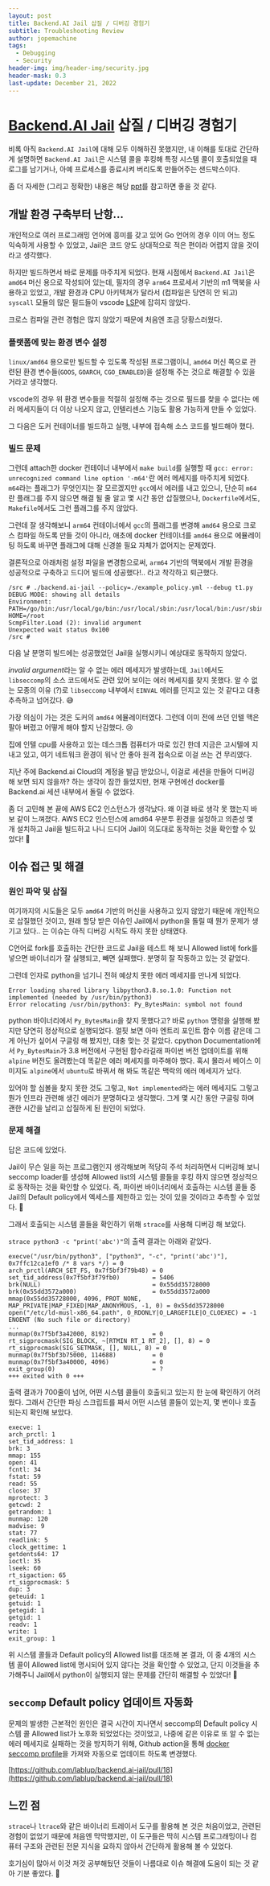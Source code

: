 ```yaml
---
layout: post
title: Backend.AI Jail 삽질 / 디버깅 경험기
subtitle: Troubleshooting Review
author: jopemachine
tags:
  - Debugging
  - Security
header-img: img/header-img/security.jpg
header-mask: 0.3
last-update: December 21, 2022
---
```


# [Backend.AI Jail](https://github.com/lablup/backend.ai-jail) 삽질 / 디버깅 경험기

비록 아직 `Backend.AI Jail`에 대해 모두 이해하진 못했지만, 내 이해를 토대로 간단하게 설명하면 `Backend.AI Jail`은 시스템 콜을 후킹해 특정 시스템 콜이 호출되었을 때 로그를 남기거나, 아예 프로세스를 종료시켜 버리도록 만들어주는 샌드박스이다.

좀 더 자세한 (그리고 정확한) 내용은 해당 [ppt](https://files.speakerdeck.com/presentations/e2f4e4e1127d4f478406d53c7af9428a/SPARCS_TeaParty_-_SornaJail.pdf)를 참고하면 좋을 것 같다.

## 개발 환경 구축부터 난항...

개인적으로 여러 프로그래밍 언어에 흥미를 갖고 있어 Go 언어의 경우 이미 어느 정도 익숙하게 사용할 수 있었고, Jail은 코드 양도 상대적으로 적은 편이라 어렵지 않을 것이라고 생각했다.

하지만 빌드하면서 바로 문제를 마주치게 되었다. 현재 시점에서 `Backend.AI Jail`은 `amd64` 머신 용으로 작성되어 있는데, 필자의 경우 `arm64` 프로세서 기반의 m1 맥북을 사용하고 있었고, 개발 환경과 CPU 아키텍쳐가 달라서 (컴파일은 당연히 안 되고) `syscall` 모듈의 많은 필드들이 vscode [LSP](https://learn.microsoft.com/ko-kr/visualstudio/extensibility/language-server-protocol?view=vs-2022)에 잡히지 않았다.

크로스 컴파일 관련 경험은 많지 않았기 때문에 처음엔 조금 당황스러웠다.

### 플랫폼에 맞는 환경 변수 설정

`linux/amd64` 용으로만 빌드할 수 있도록 작성된 프로그램이니, `amd64` 머신 쪽으로 관련된 환경 변수들(`GOOS`, `GOARCH`, `CGO_ENABLED`)을 설정해 주는 것으로 해결할 수 있을 거라고 생각했다.

vscode의 경우 위 환경 변수들을 적절히 설정해 주는 것으로 필드를 찾을 수 없다는 에러 메세지들이 더 이상 나오지 않고, 인텔리센스 기능도 활용 가능하게 만들 수 있었다.

그 다음은 도커 컨테이너를 빌드하고 실행, 내부에 접속해 소스 코드를 빌드해야 했다.

### 빌드 문제

그런데 attach한 docker 컨테이너 내부에서 `make build`를 실행할 때 `gcc: error: unrecognized command line option '-m64'`란 에러 메세지를 마주치게 되었다. `m64`라는 플래그가 무엇인지는 잘 모르겠지만 `gcc`에서 에러를 내고 있으니, 단순히 `m64`란 플래그를 주지 않으면 해결 될 줄 알고 몇 시간 동안 삽질했으나, `Dockerfile`에서도, `Makefile`에서도 그런 플래그를 주지 않았다.

그런데 잘 생각해보니 `arm64` 컨테이너에서 `gcc`의 플래그를 변경해 `amd64` 용으로 크로스 컴파일 하도록 만들 것이 아니라, 애초에 docker 컨테이너를 `amd64` 용으로 에뮬레이팅 하도록 바꾸면 플래그에 대해 신경쓸 필요 자체가 없어지는 문제였다.

결론적으로 아래처럼 설정 파일을 변경함으로써, `arm64` 기반의 맥북에서 개발 환경을 성공적으로 구축하고 드디어 빌드에 성공했다!.. 라고 착각하고 퇴근했다.

```
/src # ./backend.ai-jail --policy=./example_policy.yml --debug t1.py
DEBUG MODE: showing all details
Environment:
PATH=/go/bin:/usr/local/go/bin:/usr/local/sbin:/usr/local/bin:/usr/sbin:/usr/bin:/sbin:/bin
HOME=/root
ScmpFilter.Load (2): invalid argument
Unexpected wait status 0x100
/src #
```

다음 날 분명히 빌드에는 성공했었던 Jail을 실행시키니 예상대로 동작하지 않았다.

*invalid argument*라는 알 수 없는 에러 메세지가 발생하는데, `Jail`에서도 `libseccomp`의 소스 코드에서도 관련 있어 보이는 에러 메세지를 찾지 못했다. 알 수 없는 모종의 이유 (?)로 `libseccomp` 내부에서 `EINVAL` 에러를 던지고 있는 것 같다고 대충 추측하고 넘어갔다. 😅

가장 의심이 가는 것은 도커의 `amd64` 에뮬레이터였다. 그런데 이미 전에 쓰던 인텔 맥은 팔아 버렸고 어떻게 해야 할지 난감했다. 😢

집에 인텔 cpu를 사용하고 있는 데스크톱 컴퓨터가 따로 있긴 한데 지금은 고시텔에 지내고 있고, 여기 네트워크 환경이 워낙 안 좋아 원격 접속으로 이걸 쓰는 건 무리였다.

지난 주에 Backend.ai Cloud의 계정을 발급 받았으니, 이걸로 세션을 만들어 디버깅 해 보면 되지 않을까? 하는 생각이 잠깐 들었지만, 현재 구현에선 docker를 Backend.ai 세션 내부에서 돌릴 수 없었다.

좀 더 고민해 본 끝에 AWS EC2 인스턴스가 생각났다. 왜 이걸 바로 생각 못 했는지 바보 같이 느껴졌다. AWS EC2 인스턴스에 amd64 우분투 환경을 설정하고 의존성 몇 개 설치하고 Jail을 빌드하고 나니 드디어 Jail이 의도대로 동작하는 것을 확인할 수 있었다! 🎉

## 이슈 접근 및 해결

### 원인 파악 및 삽질

여기까지의 시도들은 모두 `amd64` 기반의 머신을 사용하고 있지 않았기 때문에 개인적으로 삽질했던 것이고, 원래 할당 받은 이슈인 Jail에서 python을 돌릴 때 뭔가 문제가 생기고 있다.. 는 이슈는 아직 디버깅 시작도 하지 못한 상태였다.

C언어로 fork를 호출하는 간단한 코드로 Jail을 테스트 해 보니 Allowed list에 fork를 넣으면 바이너리가 잘 실행되고, 빼면 실패했다. 분명히 잘 작동하고 있는 것 같었다.

그런데 인자로 python을 넘기니 전혀 예상치 못한 에러 메세지를 만나게 되었다.

```
Error loading shared library libpython3.8.so.1.0: Function not implemented (needed by /usr/bin/python3)
Error relocating /usr/bin/python3: Py_BytesMain: symbol not found
```

python 바이너리에서 `Py_BytesMain`을 찾지 못했다고? 바로 `python` 명령을 실행해 봤지만 당연히 정상적으로 실행되었다. 얼핏 보면 아마 엔트리 포인트 함수 이름 같은데 그게 아닌가 싶어서 구글링 해 봤지만, 대충 맞는 것 같았다. cpython Documentation에서 `Py_BytesMain`가 3.8 버전에서 구현된 함수라길래 파이썬 버전 업데이트를 위해 `alpine` 버전도 올려봤는데 똑같은 에러 메세지를 마주해야 했다. 혹시 몰라서 베이스 이미지도 `alpine`에서 `ubuntu`로 바꿔서 해 봐도 똑같은 맥락의 에러 메세지가 났다.

있어야 할 심볼을 찾지 못한 것도 그렇고, `Not implemented`라는 에러 메세지도 그렇고 뭔가 인프라 관련해 생긴 에러가 분명하다고 생각했다. 그게 몇 시간 동안 구글링 하며 괜한 시간을 날리고 삽질하게 된 원인이 되었다.

### 문제 해결

답은 코드에 있었다.

Jail이 무슨 일을 하는 프로그램인지 생각해보며 적당히 주석 처리하면서 디버깅해 보니 seccomp loader를 생성해 Allowed list의 시스템 콜들을 후킹 하지 않으면 정상적으로 동작하는 것을 확인할 수 있었다. 즉, 파이썬 바이너리에서 호출하는 시스템 콜들 중 Jail의 Default policy에서 엑세스를 제한하고 있는 것이 있을 것이라고 추측할 수 있었다. 🤔

그래서 호출되는 시스템 콜들을 확인하기 위해 `strace`를 사용해 디버깅 해 보았다.

`strace python3 -c "print('abc')"`의 출력 결과는 아래와 같았다.

```
execve("/usr/bin/python3", ["python3", "-c", "print('abc')"], 0x7ffc12ca1ef0 /* 8 vars */) = 0
arch_prctl(ARCH_SET_FS, 0x7f5bf3f79b48) = 0
set_tid_address(0x7f5bf3f79fb0)         = 5406
brk(NULL)                               = 0x55dd35728000
brk(0x55dd3572a000)                     = 0x55dd3572a000
mmap(0x55dd35728000, 4096, PROT_NONE, MAP_PRIVATE|MAP_FIXED|MAP_ANONYMOUS, -1, 0) = 0x55dd35728000
open("/etc/ld-musl-x86_64.path", O_RDONLY|O_LARGEFILE|O_CLOEXEC) = -1 ENOENT (No such file or directory)
...
munmap(0x7f5bf3a42000, 8192)            = 0
rt_sigprocmask(SIG_BLOCK, ~[RTMIN RT_1 RT_2], [], 8) = 0
rt_sigprocmask(SIG_SETMASK, [], NULL, 8) = 0
munmap(0x7f5bf3b75000, 114688)          = 0
munmap(0x7f5bf3a40000, 4096)            = 0
exit_group(0)                           = ?
+++ exited with 0 +++
```

출력 결과가 700줄이 넘어, 어떤 시스템 콜들이 호출되고 있는지 한 눈에 확인하기 어려웠다. 그래서 간단한 파싱 스크립트를 짜서 어떤 시스템 콜들이 있는지, 몇 번이나 호출되는지 확인해 보았다.

```
execve: 1
arch_prctl: 1
set_tid_address: 1
brk: 3
mmap: 155
open: 41
fcntl: 34
fstat: 59
read: 55
close: 37
mprotect: 3
getcwd: 2
getrandom: 1
munmap: 120
madvise: 9
stat: 77
readlink: 5
clock_gettime: 1
getdents64: 17
ioctl: 35
lseek: 60
rt_sigaction: 65
rt_sigprocmask: 5
dup: 3
geteuid: 1
getuid: 1
getegid: 1
getgid: 1
readv: 1
write: 1
exit_group: 1
```

위 시스템 콜들과 Default policy의 Allowed list를 대조해 본 결과, 이 중 4개의 시스템 콜이 Allowed list에 명시되어 있지 않다는 것을 확인할 수 있었고, 단지 이것들을 추가해주니 Jail에서 python이 실행되지 않는 문제를 간단히 해결할 수 있었다! 🎊

## `seccomp` Default policy 업데이트 자동화

문제의 발생한 근본적인 원인은 결국 시간이 지나면서 seccomp의 Default policy 시스템 콜 Allowed list가 노후화 되었었다는 것이었고, 나중에 같은 이유로 또 알 수 없는 에러 메세지로 실패하는 것을 방지하기 위해, Github action을 통해 [docker seccomp profile](https://github.com/moby/moby/blob/master/profiles/seccomp/default.json)을 가져와 자동으로 업데이트 하도록 변경했다.

[https://github.com/lablup/backend.ai-jail/pull/18](https://github.com/lablup/backend.ai-jail/pull/18)

## 느낀 점

`strace`나 `ltrace`와 같은 바이너리 트레이서 도구를 활용해 본 것은 처음이었고, 관련된 경험이 없었기 때문에 처음엔 막막했지만, 이 도구들은 딱히 시스템 프로그래밍이나 컴퓨터 구조와 관련된 전문 지식을 요하지 않아서 간단하게 활용해 볼 수 있었다.

호기심이 많아서 이것 저것 공부해뒀던 것들이 나름대로 이슈 해결에 도움이 되는 것 같아 기분 좋았다. 🙂
